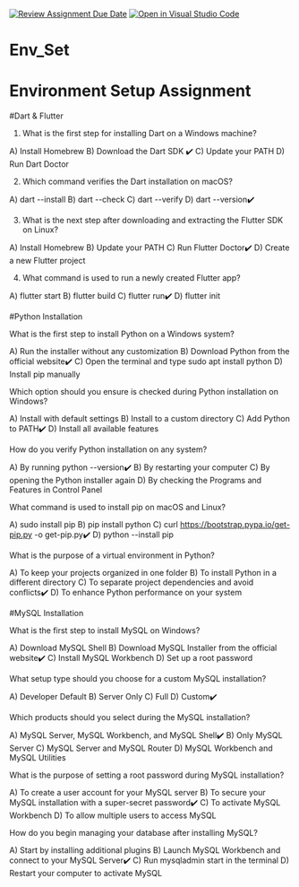 [![Review Assignment Due Date](https://classroom.github.com/assets/deadline-readme-button-22041afd0340ce965d47ae6ef1cefeee28c7c493a6346c4f15d667ab976d596c.svg)](https://classroom.github.com/a/vnsr1XuU)
[![Open in Visual Studio Code](https://classroom.github.com/assets/open-in-vscode-2e0aaae1b6195c2367325f4f02e2d04e9abb55f0b24a779b69b11b9e10269abc.svg)](https://classroom.github.com/online_ide?assignment_repo_id=17008366&assignment_repo_type=AssignmentRepo)
# Env_Set

# Environment Setup Assignment

#Dart & Flutter

1. What is the first step for installing Dart on a Windows machine?

A) Install Homebrew
B) Download the Dart SDK ✔️
C) Update your PATH
D) Run Dart Doctor


2. Which command verifies the Dart installation on macOS?

A) dart --install
B) dart --check
C) dart --verify
D) dart --version✔️


3. What is the next step after downloading and extracting the Flutter SDK on Linux?

A) Install Homebrew
B) Update your PATH
C) Run Flutter Doctor✔️
D) Create a new Flutter project


4. What command is used to run a newly created Flutter app?

A) flutter start
B) flutter build
C) flutter run✔️
D) flutter init


#Python Installation

What is the first step to install Python on a Windows system?

A) Run the installer without any customization
B) Download Python from the official website✔️
C) Open the terminal and type sudo apt install python
D) Install pip manually

Which option should you ensure is checked during Python installation on Windows?

A) Install with default settings
B) Install to a custom directory
C) Add Python to PATH✔️
D) Install all available features

How do you verify Python installation on any system?

A) By running python --version✔️
B) By restarting your computer
C) By opening the Python installer again
D) By checking the Programs and Features in Control Panel

What command is used to install pip on macOS and Linux?

A) sudo install pip
B) pip install python
C) curl https://bootstrap.pypa.io/get-pip.py -o get-pip.py✔️
D) python --install pip

What is the purpose of a virtual environment in Python?

A) To keep your projects organized in one folder
B) To install Python in a different directory
C) To separate project dependencies and avoid conflicts✔️
D) To enhance Python performance on your system

#MySQL Installation

What is the first step to install MySQL on Windows?

A) Download MySQL Shell
B) Download MySQL Installer from the official website✔️
C) Install MySQL Workbench
D) Set up a root password

What setup type should you choose for a custom MySQL installation?

A) Developer Default
B) Server Only
C) Full
D) Custom✔️

Which products should you select during the MySQL installation?

A) MySQL Server, MySQL Workbench, and MySQL Shell✔️
B) Only MySQL Server
C) MySQL Server and MySQL Router
D) MySQL Workbench and MySQL Utilities

What is the purpose of setting a root password during MySQL installation?

A) To create a user account for your MySQL server
B) To secure your MySQL installation with a super-secret password✔️
C) To activate MySQL Workbench
D) To allow multiple users to access MySQL

How do you begin managing your database after installing MySQL?

A) Start by installing additional plugins
B) Launch MySQL Workbench and connect to your MySQL Server✔️
C) Run mysqladmin start in the terminal
D) Restart your computer to activate MySQL
